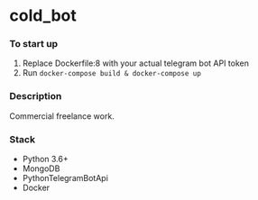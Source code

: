 # cold_bot
### To start up 
1. Replace Dockerfile:8 with your actual telegram bot API token
2. Run ```docker-compose build & docker-compose up```

### Description
Commercial freelance work.

### Stack
- Python 3.6+
- MongoDB
- PythonTelegramBotApi
- Docker
